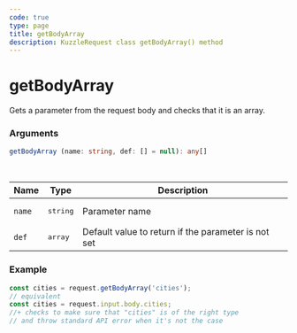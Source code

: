 ```yaml
---
code: true
type: page
title: getBodyArray
description: KuzzleRequest class getBodyArray() method
---
```


# getBodyArray

<SinceBadge version="2.11.0" />

Gets a parameter from the request body and checks that it is an array.

### Arguments

```ts
getBodyArray (name: string, def: [] = null): any[]
```

</br>

| Name   | Type              | Description    |
|--------|-------------------|----------------|
| `name` | <pre>string</pre> | Parameter name |
| `def` | <pre>array</pre> | Default value to return if the parameter is not set |


### Example

```ts
const cities = request.getBodyArray('cities');
// equivalent
const cities = request.input.body.cities;
//+ checks to make sure that "cities" is of the right type
// and throw standard API error when it's not the case
```
